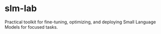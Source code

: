 # slm-lab
Practical toolkit for fine-tuning, optimizing, and deploying Small Language Models for focused tasks.
